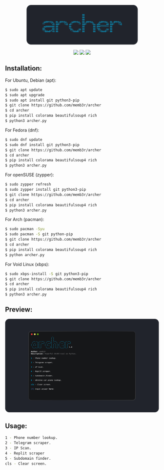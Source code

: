 <p align="center">
  <img src="Group 2 (3).png">
</p>

<p align="center">
  <img src="https://img.shields.io/github/repo-size/memb3r/archer"> <img src="https://img.shields.io/github/stars/memb3r/archer?color=yellow"> <img src="https://img.shields.io/github/languages/top/memb3r/archer?color=green">
</p>

<h2>Installation:</h2>

<p>For Ubuntu, Debian (apt):</p>

```bash
$ sudo apt update
$ sudo apt upgrade
$ sudo apt install git python3-pip
$ git clone https://github.com/memb3r/archer
$ cd archer
$ pip install colorama beautifulsoup4 rich
$ python3 archer.py 
```

<p>For Fedora (dnf):</p>

```bash
$ sudo dnf update
$ sudo dnf install git python3-pip
$ git clone https://github.com/memb3r/archer
$ cd archer
$ pip install colorama beautifulsoup4 rich
$ python3 archer.py
```

<p>For openSUSE (zypper):</p>

```bash
$ sudo zypper refresh
$ sudo zypper install git python3-pip
$ git clone https://github.com/memb3r/archer
$ cd archer
$ pip install colorama beautifulsoup4 rich
$ python3 archer.py
```

<p>For Arch (pacman):</p>

```bash
$ sudo pacman -Syu
$ sudo pacman -S git python-pip
$ git clone https://github.com/memb3r/archer
$ cd archer
$ pip install colorama beautifulsoup4 rich
$ python archer.py
```

<p>For Void Linux (xbps):</p>

```bash
$ sudo xbps-install -S git python3-pip
$ git clone https://github.com/memb3r/archer
$ cd archer
$ pip install colorama beautifulsoup4 rich
$ python3 archer.py
```

<h2>Preview:</h2>

<img src="previewarcher.png">

<h2>Usage:</h2>

```bash
1 - Phone number lookup.
2 - Telegram scraper.
3 - IP Scan.
4 - Replit scraper
5 - Subdomain finder.
cls - Clear screen.
```
